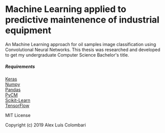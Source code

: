 # Machine Learning applied to predictive maintenence of industrial equipment

An Machine Learning approach for oil samples image classification using Convolutional Neural Networks. This thesis was researched and developed to get my undergraduate Computer Science Bachelor's title.

##### Requirements

   [Keras](https://keras.io/)<br/>
   [Numpy](https://www.numpy.org/)<br/>
   [Pandas](https://pandas.pydata.org/)<br/>
   [PyCM](https://github.com/sepandhaghighi/pycm)<br/>
   [Scikit-Learn](https://scikit-learn.org/stable/)<br/>
   [TensorFlow](https://www.tensorflow.org/)
   

MIT License

Copyright (c) 2019 Alex Luís Colombari
